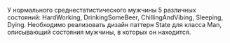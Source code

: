 У нормального среднестатистического мужчины 5 различных состояний:
HardWorking, DrinkingSomeBeer, ChillingAndVibing, Sleeping, Dying.
Необходимо реализовать дизайн паттерн State для класса Man, описывающий
состояния мужчины, в которых он находится.
